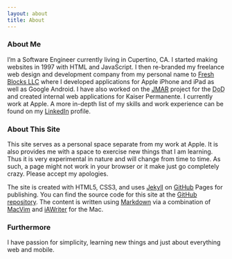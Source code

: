 ```yaml
---
layout: about
title: About
---
```


### About Me
I’m a Software Engineer currently living in Cupertino, CA. I started making websites in 1997 with HTML and JavaScript. I then re-branded my freelance web design and development company from my personal name to <a href="http://freshblocks.com">Fresh Blocks LLC</a> where I developed applications for Apple iPhone and iPad as well as Google Android. I have also worked on the <a href="http://www.almc.army.mil/alog/issues/MarApr04/Joint_Medical_Asset.htm"><abbr title="Joint Medical Asset Repository">JMAR</abbr></a> project for the <abbr title="Department of Defense">DoD</abbr> and created internal web applications for Kaiser Permanente. I currently work at Apple. A more in-depth list of my skills and work experience can be found on my <a href="http://www.linkedin.com/in/johntwang">LinkedIn</a> profile.

### About This Site
This site serves as a personal space separate from my work at Apple. It is also provides me with a space to exercise new things that I am learning. Thus it is very experimental in nature and will change from time to time. As such, a page might not work in your browser or it make just go completely crazy. Please accept my apologies.

The site is created with HTML5, CSS3, and uses <a href="http://jekyllrb.com">Jekyll</a> on <a href="https://github.com">GitHub</a> Pages for publishing. You can find the source code for this site at the <a href="https://github.com/jwang/jwang.github.com">GitHub repository</a>. The content is written using <a href="http://daringfireball.net/projects/markdown/">Markdown</a> via a combination of <a href="https://github.com/b4winckler/macvim">MacVim</a> and <a href="http://www.iawriter.com/">iAWriter</a> for the Mac.

### Furthermore
I have passion for simplicity, learning new things and just about everything web and mobile.
